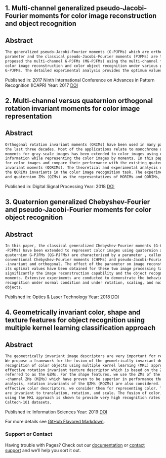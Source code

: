 ## 1. Multi-channel generalized pseudo-Jacobi-Fourier moments for color image reconstruction and object recognition
## Abstract
```markdown
The generalized pseudo-Jacobi-Fourier moments (G-PJFMs) which are orthogonal and rotation invariant are characterized by a free
parameter and the classical pseudo-Jacobi-Fourier moments (PJFMs) are the special case of G-PJFMs. In this paper, we have
proposed the multi-channel G-PJFMs (MG-PJFMs) using the multi-channel framework and analyzed the effect of the free parameter on
color image reconstruction and color object recognition under various geometric transformations and noisy conditions for
G-PJFMs. The detailed experimental analysis provides the optimum values of the free parameter for these image analysis tasks.
```
Published in: 2017 Ninth International Conference on Advances in Pattern Recognition (ICAPR) Year: 2017
[DOI]( 10.1109/ICAPR.2017.8592964)

## 2. Multi-channel versus quaternion orthogonal rotation invariant moments for color image representation
## Abstract
```markdown
Orthogonal rotation invariant moments (ORIMs) have been used in many pattern recognition and image processing applications in
the last three decades. Most of the applications relate to monochrome and gray-scale images. Recently, the theory of image
moments for gray-scale images has been extended to color images using quaternion moments to explore the benefit of color
information while representing the color images by moments. In this paper, we propose multi-channel ORIMs (MORIMs) invariants
for color images and compare their performance with the existing quaternion moments, called quaternion orthogonal rotation
invariant moments (QORIMs). The theoretical and experimental analysis demonstrates the superiority of the proposed MORIMs over
the QORIMs invariants in the color image recognition task. The experiments are conducted by considering Zernike moments (ZMs)
and quaternion ZMs (QZMs) as the representatives of MORIMs and QORIMs, respectively.
```
Published in: Digital Signal Processing Year: 2018
[DOI](https://doi.org/10.1016/j.dsp.2018.04.001)

## 3. Quaternion generalized Chebyshev-Fourier and pseudo-Jacobi-Fourier moments for color object recognition
## Abstract
```markdown
In this paper, the classical generalized Chebyshev-Fourier moments (G-CHFMs) and generalized pseudo–Jacobi-Fourier moments (G
-PJFMs) have been extended to represent color images using quaternion algebra. The proposed quaternion G-CHFMs (QG-CHFMs) and
quaternion G-PJFMs (QG-PJFMs) are characterized by a parameter , called free parameter, which distinguishes them from the
conventional Chebyshev-Fourier moments (CHFMs) and pseudo-Jacobi-Fourier moments (PJFMs). All these moments are rotation
-invariant and orthogonal. The effect of the parameter on image reconstruction and object recognition is studied in detail and
its optimal values have been obtained for these two image processing tasks. It is shown that the choice of influences
significantly the image reconstruction capability and the object recognition performance of the proposed QG-CHFMs and QG-PJFMs
moments. Extensive experiments are conducted to demonstrate the behavior of these moments on image reconstruction and object
recognition under normal condition and under rotation, scaling, and noise using COIL-100, SIMPLIcity and Corel datasets of color
objects.
```
Published in: Optics & Laser Technology Year: 2018
[DOI](https://doi.org/10.1016/j.optlastec.2018.03.033)

## 4. Geometrically invariant color, shape and texture features for object recognition using multiple kernel learning classification approach
## Abstract
```markdown
The geometrically invariant image descriptors are very important for recognizing objects of arbitrary shapes and orientations.
We propose a framework for the fusion of the geometrically invariant descriptors representing color, shape, and texture for the
recognition of color objects using multiple kernel learning (MKL) approach. To describe texture of color images, we propose an
effective rotation invariant texture descriptor which is based on the Zernike moments (ZMs) of the gradient of the color images,
referred to as the GZMs. For the shape features, we use the ZMs of the intensity component of a color image and also use multi
-channel ZMs (MZMs) which have proven to be superior in performance than the quaternion ZMs (QZMs). For comparative performance
analysis, rotation invariants of the QZMs (RQZMs) are also considered. Since the color histograms (CH) are known to be very
effective color descriptors, we consider them for representing color. The five sets of features – CH, ZMs, GZMs, MZMs, and RQZMs
are invariant to translation, rotation, and scale. The fusion of color, shape and texture features in different combinations
using the MKL approach is shown to provide very high recognition rates on PASCAL VOC 2005, Soccer, SIMPLIcity, Flower, and
Caltech-101 datasets.
```
Published in: Information Sciences Year: 2019
[DOI](https://doi.org/10.1016/j.ins.2019.01.058)


For more details see [GitHub Flavored Markdown](https://guides.github.com/features/mastering-markdown/).
### Support or Contact
Having trouble with Pages? Check out our [documentation](https://help.github.com/categories/github-pages-basics/) or [contact support](https://github.com/contact) and we’ll help you sort it out.

